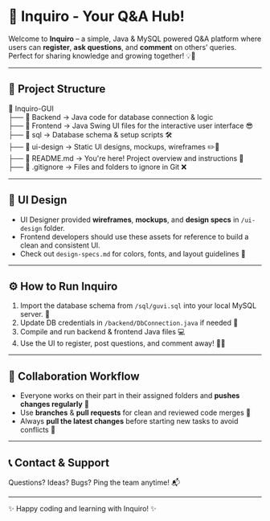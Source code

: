 # 🚀 Inquiro - Your Q&A Hub!

Welcome to **Inquiro** – a simple, Java & MySQL powered Q&A platform where users can **register**, **ask questions**,
  and **comment** on others’ queries. Perfect for sharing knowledge and growing together! 💡🤝

---

## 📁 Project Structure

📁 Inquiro-GUI  
├── 📂 Backend         → Java code for database connection & logic  
├── 📂 Frontend        → Java Swing UI files for the interactive user interface 😎  
├── 📂 sql             → Database schema & setup scripts 🛠️  
├── 📂 ui-design       → Static UI designs, mockups, wireframes ✏️🔺  
├── 📄 README.md       → You're here! Project overview and instructions 📖  
├── 📄 .gitignore      → Files and folders to ignore in Git ❌  


---

## 🎨 UI Design

- UI Designer provided **wireframes**, **mockups**, and **design specs** in `/ui-design` folder.  
- Frontend developers should use these assets for reference to build a clean and consistent UI.  
- Check out `design-specs.md` for colors, fonts, and layout guidelines 🎯

---

## ⚙️ How to Run Inquiro

1. Import the database schema from `/sql/guvi.sql` into your local MySQL server. 🐬  
2. Update DB credentials in `/backend/DbConnection.java` if needed 🔐  
3. Compile and run backend & frontend Java files 💻  
4. Use the UI to register, post questions, and comment away! 📝💬

---

## 🤝 Collaboration Workflow

- Everyone works on their part in their assigned folders and **pushes changes regularly** 🚀  
- Use **branches** & **pull requests** for clean and reviewed code merges 🌿  
- Always **pull the latest changes** before starting new tasks to avoid conflicts 🔄  

---

## 📞 Contact & Support

Questions? Ideas? Bugs? Ping the team anytime! 📬

---

✨ Happy coding and learning with Inquiro! ✨
